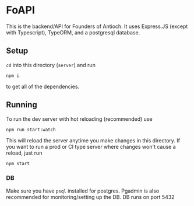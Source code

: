 # FoAPI

This is the backend/API for Founders of Antioch. It uses Express.JS (except with Typescript), TypeORM, and a postgresql database.

## Setup

`cd` into this directory (`server`) and run

`npm i`

to get all of the dependencies.

## Running

To run the dev server with hot reloading (recommended) use

`npm run start:watch`

This will reload the server anytime you make changes in this directory. If you want to run a prod or CI type server where changes won't cause a reload, just run

`npm start`

### DB

Make sure you have `psql` installed for postgres. Pgadmin is also recommended for monitoring/setting up the DB. DB runs on port 5432
